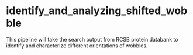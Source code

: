 # identify_and_analyzing_shifted_wobble
 This pipeline will take the search output from RCSB protein databank to identify and characterize different orientations of wobbles. 
